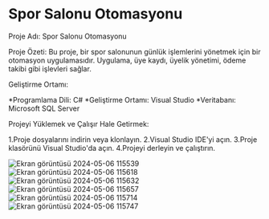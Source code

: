 
# Spor Salonu Otomasyonu
Proje Adı: Spor Salonu Otomasyonu

Proje Özeti:
Bu proje, bir spor salonunun günlük işlemlerini yönetmek için bir otomasyon uygulamasıdır. Uygulama, üye kaydı, üyelik yönetimi, ödeme takibi gibi işlevleri sağlar.

Geliştirme Ortamı:

*Programlama Dili: C#
*Geliştirme Ortamı: Visual Studio
*Veritabanı: Microsoft SQL Server

Projeyi Yüklemek ve Çalışır Hale Getirmek:

1.Proje dosyalarını indirin veya klonlayın.
2.Visual Studio IDE'yi açın.
3.Proje klasörünü Visual Studio'da açın.
4.Projeyi derleyin ve çalıştırın.

![Ekran görüntüsü 2024-05-06 115539](https://github.com/elifaysan/spor/assets/118626367/2334ce1d-7486-4a1a-9808-afad337ef402)
![Ekran görüntüsü 2024-05-06 115618](https://github.com/elifaysan/spor/assets/118626367/7e949bdd-55c4-4e4f-ab11-aff33ce0aaee)
![Ekran görüntüsü 2024-05-06 115632](https://github.com/elifaysan/spor/assets/118626367/74c02a20-cf19-4b97-957b-26848d6491c8)
![Ekran görüntüsü 2024-05-06 115657](https://github.com/elifaysan/spor/assets/118626367/44eb82d0-b32b-46f3-9ddf-a637a1de867b)
![Ekran görüntüsü 2024-05-06 115714](https://github.com/elifaysan/spor/assets/118626367/10df23dc-a8aa-42b4-873b-5e04217429e7)
![Ekran görüntüsü 2024-05-06 115747](https://github.com/elifaysan/spor/assets/118626367/ccdfd46f-6df6-4253-b892-ad994ced7129)


